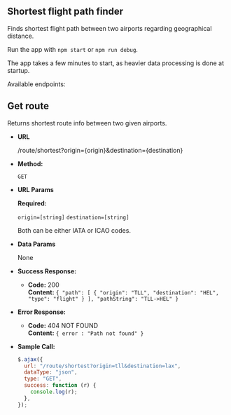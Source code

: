 ## **Shortest flight path finder**

Finds shortest flight path between two airports regarding geographical distance.

Run the app with `npm start` or `npm run debug`.

The app takes a few minutes to start, as heavier data processing is done at startup.

Available endpoints:

## **Get route**

Returns shortest route info between two given airports.

- **URL**

  /route/shortest?origin={origin}&destination={destination}

- **Method:**

  `GET`

- **URL Params**

  **Required:**

  `origin=[string]`
  `destination=[string]`

  Both can be either IATA or ICAO codes.

- **Data Params**

  None

- **Success Response:**

  - **Code:** 200 <br />
    **Content:** `{ "path": [ { "origin": "TLL", "destination": "HEL", "type": "flight" } ], "pathString": "TLL->HEL" }`

- **Error Response:**

  - **Code:** 404 NOT FOUND <br />
    **Content:** `{ error : "Path not found" }`

- **Sample Call:**

  ```javascript
  $.ajax({
    url: "/route/shortest?origin=tll&destination=lax",
    dataType: "json",
    type: "GET",
    success: function (r) {
      console.log(r);
    },
  });
  ```
